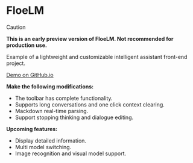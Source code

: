 # FloeLM

> [!CAUTION]
> **This is an early preview version of FloeLM. Not recommended for production use.**

Example of a lightweight and customizable intelligent assistant front-end project.

[Demo on GitHub.io](https://floebot.github.io/FloeLM)

**Make the following modifications:**
- The toolbar has complete functionality.  
- Supports long conversations and one click context clearing.  
- Mackdown real-time parsing.  
- Support stopping thinking and dialogue editing.

**Upcoming features:**
- Display detailed information.  
- Multi model switching.  
- Image recognition and visual model support.
